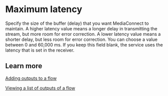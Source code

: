 # Maximum latency<a name="hp-output-max-latency"></a>

Specify the size of the buffer \(delay\) that you want MediaConnect to maintain\. A higher latency value means a longer delay in transmitting the stream, but more room for error correction\. A lower latency value means a shorter delay, but less room for error correction\. You can choose a value between 0 and 60,000 ms\. If you keep this field blank, the service uses the latency that is set in the receiver\.

## Learn more<a name="hp-output-max-latency-learn"></a>

[Adding outputs to a flow](https://docs.aws.amazon.com/mediaconnect/latest/ug/outputs-add.html?icmpid=docs_mediaconnect_help_panel)

[Viewing a list of outputs of a flow](https://docs.aws.amazon.com/mediaconnect/latest/ug/outputs-view-list.html?icmpid=docs_mediaconnect_help_panel)